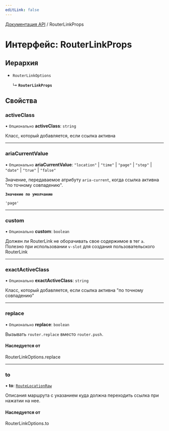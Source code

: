 ```yaml
---
editLink: false
---
```


[Документация API](../index.md) / RouterLinkProps

# Интерфейс: RouterLinkProps

## Иерархия

- `RouterLinkOptions`

  ↳ **`RouterLinkProps`**

## Свойства

### activeClass

• `Опционально` **activeClass**: `string`

Класс, который добавляется, если ссылка активна

___

### ariaCurrentValue

• `Опционально` **ariaCurrentValue**: ``"location"`` \| ``"time"`` \| ``"page"`` \| ``"step"`` \| ``"date"`` \| ``"true"`` \| ``"false"``

Значение, передаваемое атрибуту `aria-current`, когда ссылка активна "по точному совпадению".

**`Значение по умолчанию`**

`'page'`

___

### custom

• `Опционально` **custom**: `boolean`

Должен ли RouterLink не оборачивать свое содержимое в тег `a`. Полезно при использовании `v-slot` для создания пользовательского RouterLink

___

### exactActiveClass

• `Опционально` **exactActiveClass**: `string`

Класс, который добавляется, если ссылка активна "по точному совпадению"

___

### replace

• `Опционально` **replace**: `boolean`

Вызывать `router.replace` вместо `router.push`.

#### Наследуется от

RouterLinkOptions.replace

___

### to

• **to**: [`RouteLocationRaw`](../index.md#RouteLocationRaw)

Описания маршрута с указанием куда должна переходить ссылка при нажатии на нее.

#### Наследуется от

RouterLinkOptions.to
